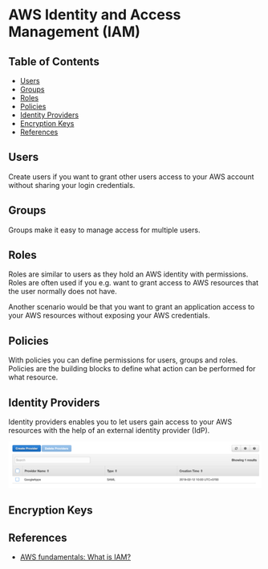 # AWS Identity and Access Management (IAM)


## Table of Contents
<!-- START doctoc generated TOC please keep comment here to allow auto update -->
<!-- DON'T EDIT THIS SECTION, INSTEAD RE-RUN doctoc TO UPDATE -->


- [Users](#users)
- [Groups](#groups)
- [Roles](#roles)
- [Policies](#policies)
- [Identity Providers](#identity-providers)
- [Encryption Keys](#encryption-keys)
- [References](#references)

<!-- END doctoc generated TOC please keep comment here to allow auto update -->


## Users

Create users if you want to grant other users access to your AWS account without sharing your login credentials.

## Groups

Groups make it easy to manage access for multiple users.

## Roles

Roles are similar to users as they hold an AWS identity with permissions.
Roles are often used if you e.g. want to grant access to AWS resources that the user normally does not have.

Another scenario would be that you want to grant an application access to your AWS resources without exposing your AWS credentials.

## Policies

With policies you can define permissions for users, groups and roles.
Policies are the building blocks to define what action can be performed for what resource.

## Identity Providers

Identity providers enables you to let users gain access to your AWS resources with the help of an external identity provider (IdP).

<div align="center"><img src="assets/identity-providers.png" width="900"></div>

## Encryption Keys


## References

- [AWS fundamentals: What is IAM?](https://medium.com/@pmuens/aws-fundamentals-what-is-iam-b57f2fb88f66)
